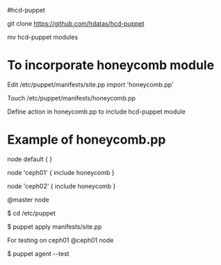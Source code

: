 #hcd-puppet

git clone https://github.com/hdatas/hcd-puppet

mv hcd-puppet modules

To incorporate honeycomb module
===============================
Edit /etc/puppet/manifests/site.pp
	import 'honeycomb.pp'

Touch /etc/puppet/manifests/honeycomb.pp

Define action in honeycomb.pp to include hcd-puppet module

Example of honeycomb.pp
=======================
node default {
}

node 'ceph01' {
	include honeycomb
}

node 'ceph02' {
	include honeycomb
}


@master node

$ cd /etc/puppet

$ puppet apply manifests/site.pp

For testing on ceph01
@ceph01 node

$ puppet agent --test

